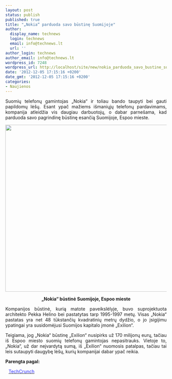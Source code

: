 ```yaml
---
layout: post
status: publish
published: true
title: "„Nokia“ parduoda savo būstinę Suomijoje"
author:
  display_name: technews
  login: technews
  email: info@technews.lt
  url: ''
author_login: technews
author_email: info@technews.lt
wordpress_id: 7248
wordpress_url: http://localhost/site/new/nokia_parduoda_savo_bustine_suomijoje/
date: '2012-12-05 17:15:16 +0200'
date_gmt: '2012-12-05 17:15:16 +0200'
categories:
- Naujienos
---
```

<p style="text-align:justify">Suomių telefonų gamintojas „Nokia“ ir toliau bando taupyti bei gauti papildomų lėšų. Esant ypač mažiems išmaniųjų telefonų pardavimams, kompanija atleidžia vis daugiau darbuotojų, o dabar parnešama, kad parduoda savo pagrindinę būstinę esančią Suomijoje, Espoo mieste.</p>
<p style="text-align:center"> <a target="blank" href="http://www.technologijos.lt/upload/image/n/technologijos/it/S-29879/nokiahq.jpg"><img alt="" src="http://www.technologijos.lt/upload/image/n/technologijos/it/S-29879/1-nokiahq.jpg" style="width: 520px;" /></a></p>
<div style="text-align:center"> <strong>„Nokia“ būstinė Suomijoje, Espoo mieste</strong><br/><em></em></div>
<div style="text-align:justify"><!--[if gte mso 9]><![endif]--><!--[if gte mso 9]><xml></p>
<p>  Normal<br />
  0</p>
<p>  false<br />
  false<br />
  false</p>
<p>  EN-US<br />
  X-NONE<br />
  X-NONE</p>
<p></xml><![endif]--><!--[if gte mso 9]><![endif]--><!--[if gte mso 10]></p>
<style>
 /* Style Definitions */<br />
 table.MsoNormalTable<br />
	{mso-style-name:"Table Normal";<br />
	mso-style-parent:"";<br />
	line-height:115%;<br />
	font-size:11.0pt;"Calibri","sans-serif";<br />
	mso-fareast-"Times New Roman";<br />
	mso-bidi-"Times New Roman";}<br />
</style>
<p><![endif]--></p>
<p><span>Kompanijos būstinė, kurią matote paveikslėlyje, buvo suprojektuota architekto Pekka Helino bei pastatytas tarp 1995-1997 metų. Visas &bdquo;Nokia&ldquo; pastatas yra net 48 tūkstančių kvadratinių metrų dydžio, o jo įsigijimu ypatingai yra susidomėjusi Suomijos kapitalo įmonė &bdquo;Exilion&ldquo;.</span></p>
<p><span>Teigiama, jog &bdquo;Nokia&ldquo; būstinę </span><span>&bdquo;</span><span>Exilion</span><span>&ldquo;</span><span> nusipirks už 170 milijonų eurų, tačiau iš Espoo miesto suomių telefonų gamintojas nepasitrauks. Vietoje to, &bdquo;Nokia&ldquo;, už dar neįvardytą sumą, iš </span><span>&bdquo;</span><span>Exilion</span><span>&ldquo;</span><span></span><span> nuomosis patalpas, tačiau tai leis sutaupyti daugybę lėšų, kurių kompanijai dabar ypač reikia.</span></p>
</div>
<p><strong>Parengta pagal:</strong></p>
<p style="margin:0px 0px 0px 10px"><a target="blank" href="http://techcrunch.com/2012/12/04/nokia-to-sell-and-lease-back-espoo-headquarters-sale-to-raise-e170-million/"><span style="color:#2E2EFE">TechCrunch</span></a></p>
